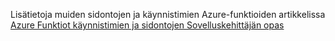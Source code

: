 Lisätietoja muiden sidontojen ja käynnistimien Azure-funktioiden artikkelissa [Azure Funktiot käynnistimien ja sidontojen Sovelluskehittäjän opas](../articles/azure-functions/functions-triggers-bindings.md)
